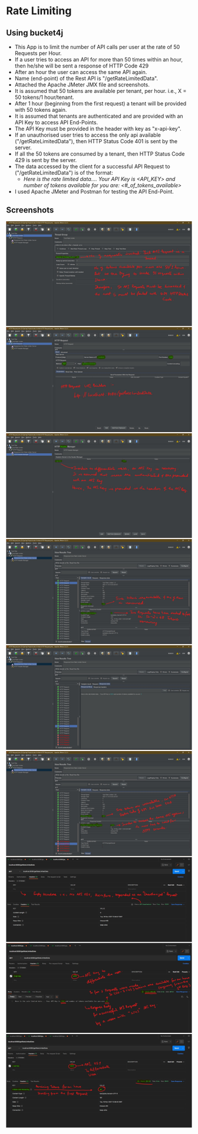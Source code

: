 # Rate Limiting
## Using bucket4j
* This App is to limit the number of API calls per user at the rate of 50 Requests per Hour.
* If a user tries to access an API for more than 50 times within an hour, then he/she will be sent a response of HTTP Code 429
* After an hour the user can access the same API again.
* Name (end-point) of the Rest API is "/getRateLimitedData".
* Attached the Apache JMeter JMX file and screenshots.
* It is assumed that 50 tokens are available per tenant, per hour. i.e., X = 50 tokens/1 hour/tenant.
* After 1 hour (beginning from the first request) a tenant will be provided with 50 tokens again.
* It is assumed that tenants are authenticated and are provided with an API Key to access API End-Points.
* The API Key must be provided in the header with key as "x-api-key".
* If an unauthorised user tries to access the only api available ("/getRateLimitedData"), then HTTP Status Code 401 is sent by the server.
* If all the 50 tokens are consumed by a tenant, then HTTP Status Code 429 is sent by the server.
* The data accessed by the client for a successful API Request to ("/getRateLimitedData") is of the format:
  * *Here is the rate limited data.... Your API Key is <API_KEY> and number of tokens available for you are: <#_of_tokens_available>*
* I used Apache JMeter and Postman for testing the API End-Point.

## Screenshots
![Number of Requests](https://github.com/cherrysri1997/rate-limiter/blob/master/Screenshots/Number%20of%20API%20Requests.jpg)
![HTTP Request](https://github.com/cherrysri1997/rate-limiter/blob/master/Screenshots/HTTP%20Request.jpg)
![HTTP Request Header](https://github.com/cherrysri1997/rate-limiter/blob/master/Screenshots/Header%20of%20an%20API%20Request%20with%20API%20Key.jpg)
![Successful API Reqeuest](https://github.com/cherrysri1997/rate-limiter/blob/master/Screenshots/Second%20Successful%20API%20Request%20SS.jpg)
![Response Body of Successful Request](https://github.com/cherrysri1997/rate-limiter/blob/master/Screenshots/Response%20Body%20of%20a%20Successful%20API%20Request.jpg)
![Failed API Request](https://github.com/cherrysri1997/rate-limiter/blob/master/Screenshots/Failed%20API%20Request.jpg)
![Unauthorized API Request](https://github.com/cherrysri1997/rate-limiter/blob/master/Screenshots/Unauthorized%20API%20Request.jpg)
![User with 2343_API_KEY](https://github.com/cherrysri1997/rate-limiter/blob/master/Screenshots/User%20with%20API%20Key%202343.jpg)
![User with 4323_API_KEY](https://github.com/cherrysri1997/rate-limiter/blob/master/Screenshots/User%20with%20API%20Key%204323.jpg)
